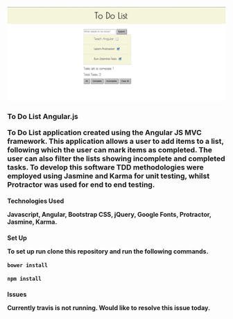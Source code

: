 ![alt tag](https://github.com/Pau1fitz/todo_challenge/blob/master/toDoList.png)

<h3>To Do List Angular.js

<p> To Do List application created using the Angular JS MVC framework. This application allows a user to add items to a list, following which
the user can mark items as completed. The user can also filter the lists showing incomplete and completed tasks. To develop this
software TDD methodologies were employed using Jasmine and Karma for unit testing, whilst Protractor was used for end to end testing.

<h4> Technologies Used
<p> Javascript, Angular, Bootstrap CSS, jQuery, Google Fonts, Protractor, Jasmine, Karma.

<h4>Set Up
<p>To set up run clone this repository and run the following commands.

```bower install```

```npm install```


<h4>Issues
<p>Currently travis is not running. Would like to resolve this issue today.
